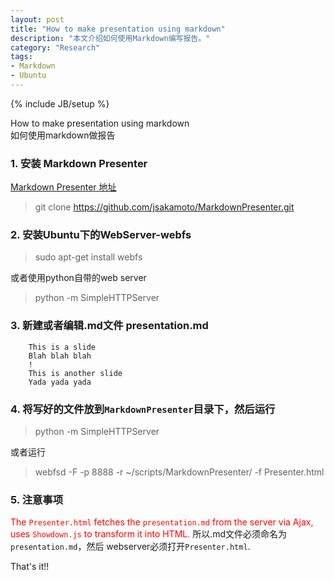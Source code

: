 ```yaml
---
layout: post
title: "How to make presentation using markdown"
description: "本文介绍如何使用Markdown编写报告。"
category: "Research"
tags:
- Markdown
- Ubuntu
---
```

{% include JB/setup %}

How to make presentation using markdown  
如何使用markdown做报告

### 1. 安装 Markdown Presenter
[Markdown Presenter 地址](https://github.com/jsakamoto/MarkdownPresenter)

> git clone https://github.com/jsakamoto/MarkdownPresenter.git  

### 2. 安装Ubuntu下的WebServer-webfs

> sudo apt-get install webfs  

或者使用python自带的web server

> python -m SimpleHTTPServer 

### 3. 新建或者编辑.md文件 presentation.md


		This is a slide  
		Blah blah blah  
		!  
		This is another slide  
		Yada yada yada  

### 4. 将写好的文件放到`MarkdownPresenter`目录下，然后运行

>  python -m SimpleHTTPServer  

或者运行

> webfsd -F -p 8888 -r ~/scripts/MarkdownPresenter/ -f Presenter.html

### 5. 注意事项
<font color='red'>The `Presenter.html` fetches the `presentation.md` from the server via Ajax, uses `Showdown.js` to transform it into HTML.</font>
所以.md文件必须命名为 `presentation.md`，然后 webserver必须打开`Presenter.html`.

That's it!!
